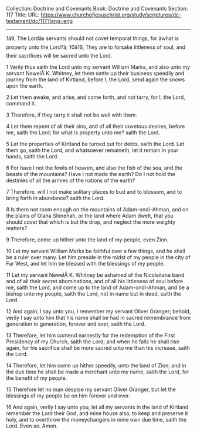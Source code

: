 Collection: Doctrine and Covenants
Book: Doctrine and Covenants
Section: 117
Title: 
URL: https://www.churchofjesuschrist.org/study/scriptures/dc-testament/dc/117?lang=eng

---

1â9, The Lordâs servants should not covet temporal things, for âwhat is property unto the Lord?â; 10â16, They are to forsake littleness of soul, and their sacrifices will be sacred unto the Lord.

1 Verily thus saith the Lord unto my servant William Marks, and also unto my servant NewelÂ K. Whitney, let them settle up their business speedily and journey from the land of Kirtland, before I, the Lord, send again the snows upon the earth.

2 Let them awake, and arise, and come forth, and not tarry, for I, the Lord, command it.

3 Therefore, if they tarry it shall not be well with them.

4 Let them repent of all their sins, and of all their covetous desires, before me, saith the Lord; for what is property unto me? saith the Lord.

5 Let the properties of Kirtland be turned out for debts, saith the Lord. Let them go, saith the Lord, and whatsoever remaineth, let it remain in your hands, saith the Lord.

6 For have I not the fowls of heaven, and also the fish of the sea, and the beasts of the mountains? Have I not made the earth? Do I not hold the destinies of all the armies of the nations of the earth?

7 Therefore, will I not make solitary places to bud and to blossom, and to bring forth in abundance? saith the Lord.

8 Is there not room enough on the mountains of Adam-ondi-Ahman, and on the plains of Olaha Shinehah, or the land where Adam dwelt, that you should covet that which is but the drop, and neglect the more weighty matters?

9 Therefore, come up hither unto the land of my people, even Zion.

10 Let my servant William Marks be faithful over a few things, and he shall be a ruler over many. Let him preside in the midst of my people in the city of Far West, and let him be blessed with the blessings of my people.

11 Let my servant NewelÂ K. Whitney be ashamed of the Nicolaitane band and of all their secret abominations, and of all his littleness of soul before me, saith the Lord, and come up to the land of Adam-ondi-Ahman, and be a bishop unto my people, saith the Lord, not in name but in deed, saith the Lord.

12 And again, I say unto you, I remember my servant Oliver Granger; behold, verily I say unto him that his name shall be had in sacred remembrance from generation to generation, forever and ever, saith the Lord.

13 Therefore, let him contend earnestly for the redemption of the First Presidency of my Church, saith the Lord; and when he falls he shall rise again, for his sacrifice shall be more sacred unto me than his increase, saith the Lord.

14 Therefore, let him come up hither speedily, unto the land of Zion; and in the due time he shall be made a merchant unto my name, saith the Lord, for the benefit of my people.

15 Therefore let no man despise my servant Oliver Granger, but let the blessings of my people be on him forever and ever.

16 And again, verily I say unto you, let all my servants in the land of Kirtland remember the Lord their God, and mine house also, to keep and preserve it holy, and to overthrow the moneychangers in mine own due time, saith the Lord. Even so. Amen.
